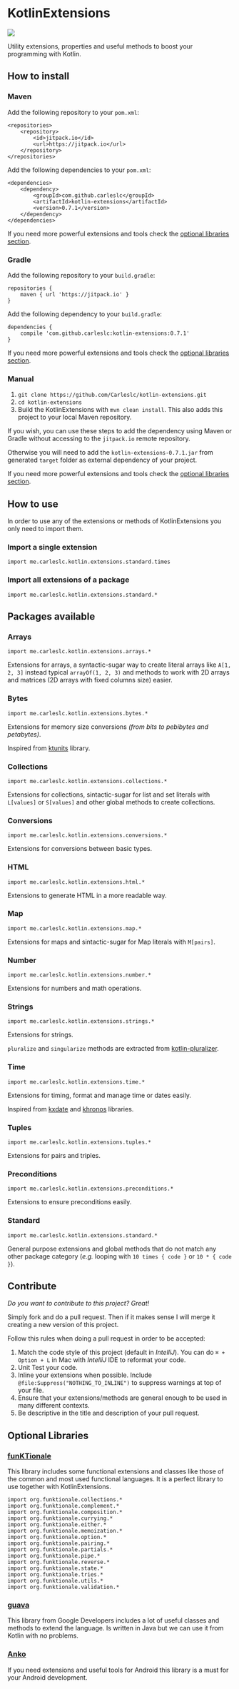 # KotlinExtensions
[![](https://jitpack.io/v/Carleslc/kotlin-extensions.svg)](https://jitpack.io/#Carleslc/kotlin-extensions)

Utility extensions, properties and useful methods to boost your programming with Kotlin.

## How to install

### Maven
Add the following repository to your `pom.xml`:
```
<repositories>
    <repository>
        <id>jitpack.io</id>
        <url>https://jitpack.io</url>
    </repository>
</repositories>
```

Add the following dependencies to your `pom.xml`:
```
<dependencies>
    <dependency>
    	<groupId>com.github.carleslc</groupId>
    	<artifactId>kotlin-extensions</artifactId>
    	<version>0.7.1</version>
    </dependency>
</dependencies>
```

If you need more powerful extensions and tools check the [optional libraries section](https://github.com/Carleslc/kotlin-extensions#optional-libraries).

### Gradle

Add the following repository to your `build.gradle`:

```
repositories {
    maven { url 'https://jitpack.io' }
}
```

Add the following dependency to your `build.gradle`:
```
dependencies {
    compile 'com.github.carleslc:kotlin-extensions:0.7.1'
}
```

If you need more powerful extensions and tools check the [optional libraries section](https://github.com/Carleslc/kotlin-extensions#optional-libraries).

### Manual

1. `git clone https://github.com/Carleslc/kotlin-extensions.git`
2. `cd kotlin-extensions`
3. Build the KotlinExtensions with `mvn clean install`. This also adds this project to your local Maven repository.

If you wish, you can use these steps to add the dependency using Maven or Gradle without accessing to the `jitpack.io` remote repository.

Otherwise you will need to add the `kotlin-extensions-0.7.1.jar` from generated `target` folder as external dependency of your project.

If you need more powerful extensions and tools check the [optional libraries section](https://github.com/Carleslc/kotlin-extensions#optional-libraries).

## How to use

In order to use any of the extensions or methods of KotlinExtensions you only need to import them.

### Import a single extension
`import me.carleslc.kotlin.extensions.standard.times`

### Import all extensions of a package
`import me.carleslc.kotlin.extensions.standard.*`

## Packages available

### Arrays
`import me.carleslc.kotlin.extensions.arrays.*`

Extensions for arrays, a syntactic-sugar way to create literal arrays like `A[1, 2, 3]` instead typical `arrayOf(1, 2, 3)`
and methods to work with 2D arrays and matrices (2D arrays with fixed columns size) easier.

### Bytes
`import me.carleslc.kotlin.extensions.bytes.*`

Extensions for memory size conversions _(from bits to pebibytes and petabytes)_.

Inspired from [ktunits](https://github.com/sargunster/ktunits) library.

### Collections
`import me.carleslc.kotlin.extensions.collections.*`

Extensions for collections, sintactic-sugar for list and set literals with `L[values]` or `S[values]` and other global methods to create collections.

### Conversions
`import me.carleslc.kotlin.extensions.conversions.*`

Extensions for conversions between basic types.

### HTML
`import me.carleslc.kotlin.extensions.html.*`

Extensions to generate HTML in a more readable way.

### Map
`import me.carleslc.kotlin.extensions.map.*`

Extensions for maps and sintactic-sugar for Map literals with `M[pairs]`.

### Number
`import me.carleslc.kotlin.extensions.number.*`

Extensions for numbers and math operations.

### Strings
`import me.carleslc.kotlin.extensions.strings.*`

Extensions for strings.

`pluralize` and `singularize` methods are extracted from [kotlin-pluralizer](https://github.com/cesarferreira/kotlin-pluralizer).

### Time
`import me.carleslc.kotlin.extensions.time.*`

Extensions for timing, format and manage time or dates easily.

Inspired from [kxdate](https://github.com/yole/kxdate) and [khronos](https://github.com/hotchemi/khronos) libraries.

### Tuples
`import me.carleslc.kotlin.extensions.tuples.*`

Extensions for pairs and triples.

### Preconditions
`import me.carleslc.kotlin.extensions.preconditions.*`

Extensions to ensure preconditions easily.

### Standard
`import me.carleslc.kotlin.extensions.standard.*`

General purpose extensions and global methods that do not match any other package category (_e.g._ looping with `10 times { code }` or `10 * { code }`).

## Contribute

_Do you want to contribute to this project? Great!_

Simply fork and do a pull request. Then if it makes sense I will merge it creating a new version of this project.

Follow this rules when doing a pull request in order to be accepted:

1. Match the code style of this project (default in _IntelliJ_). You can do `⌘ + Option + L` in Mac with _IntelliJ_ IDE to reformat your code. 
2. Unit Test your code.
3. Inline your extensions when possible. Include `@file:Suppress("NOTHING_TO_INLINE")` to suppress warnings at top of your file.
4. Ensure that your extensions/methods are general enough to be used in many different contexts.
5. Be descriptive in the title and description of your pull request.

## Optional Libraries

### [funKTionale](https://github.com/MarioAriasC/funKTionale)

This library includes some functional extensions and classes like those of the common and most used functional languages. It is a perfect library to use together with KotlinExtensions.

```
import org.funktionale.collections.*
import org.funktionale.complement.*
import org.funktionale.composition.*
import org.funktionale.currying.*
import org.funktionale.either.*
import org.funktionale.memoization.*
import org.funktionale.option.*
import org.funktionale.pairing.*
import org.funktionale.partials.*
import org.funktionale.pipe.*
import org.funktionale.reverse.*
import org.funktionale.state.*
import org.funktionale.tries.*
import org.funktionale.utils.*
import org.funktionale.validation.*
```

### [guava](https://github.com/google/guava)

This library from Google Developers includes a lot of useful classes and methods to extend the language. Is written in Java but we can use it from Kotlin with no problems.

### [Anko](https://github.com/Kotlin/anko)

If you need extensions and useful tools for Android this library is a must for your Android development.
